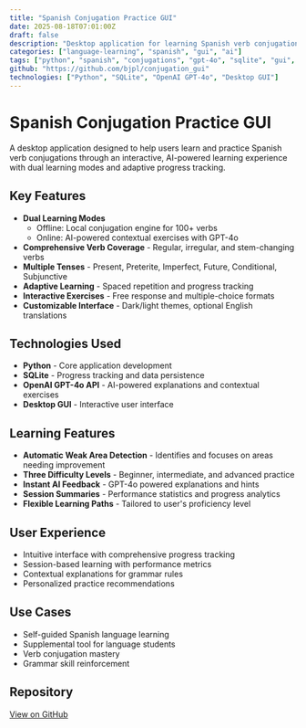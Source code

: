 ```yaml
---
title: "Spanish Conjugation Practice GUI"
date: 2025-08-18T07:01:00Z
draft: false
description: "Desktop application for learning Spanish verb conjugations with AI-powered exercises"
categories: ["language-learning", "spanish", "gui", "ai"]
tags: ["python", "spanish", "conjugations", "gpt-4o", "sqlite", "gui", "verbs"]
github: "https://github.com/bjpl/conjugation_gui"
technologies: ["Python", "SQLite", "OpenAI GPT-4o", "Desktop GUI"]
---
```


# Spanish Conjugation Practice GUI

A desktop application designed to help users learn and practice Spanish verb conjugations through an interactive, AI-powered learning experience with dual learning modes and adaptive progress tracking.

## Key Features

- **Dual Learning Modes**
  - Offline: Local conjugation engine for 100+ verbs
  - Online: AI-powered contextual exercises with GPT-4o
- **Comprehensive Verb Coverage** - Regular, irregular, and stem-changing verbs
- **Multiple Tenses** - Present, Preterite, Imperfect, Future, Conditional, Subjunctive
- **Adaptive Learning** - Spaced repetition and progress tracking
- **Interactive Exercises** - Free response and multiple-choice formats
- **Customizable Interface** - Dark/light themes, optional English translations

## Technologies Used

- **Python** - Core application development
- **SQLite** - Progress tracking and data persistence
- **OpenAI GPT-4o API** - AI-powered explanations and contextual exercises
- **Desktop GUI** - Interactive user interface

## Learning Features

- **Automatic Weak Area Detection** - Identifies and focuses on areas needing improvement
- **Three Difficulty Levels** - Beginner, intermediate, and advanced practice
- **Instant AI Feedback** - GPT-4o powered explanations and hints
- **Session Summaries** - Performance statistics and progress analytics
- **Flexible Learning Paths** - Tailored to user's proficiency level

## User Experience

- Intuitive interface with comprehensive progress tracking
- Session-based learning with performance metrics
- Contextual explanations for grammar rules
- Personalized practice recommendations

## Use Cases

- Self-guided Spanish language learning
- Supplemental tool for language students
- Verb conjugation mastery
- Grammar skill reinforcement

## Repository

[View on GitHub](https://github.com/bjpl/conjugation_gui)